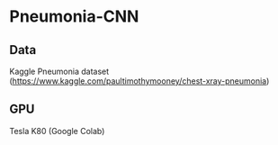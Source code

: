 # Pneumonia-CNN

## Data
Kaggle Pneumonia dataset (https://www.kaggle.com/paultimothymooney/chest-xray-pneumonia)

## GPU 
Tesla K80 (Google Colab)
